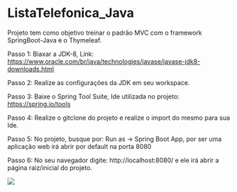 # ListaTelefonica_Java
Projeto tem como objetivo treinar o padrão MVC com o framework SpringBoot-Java e o Thymeleaf.

Passo 1: Biaxar a JDK-8, Link: https://www.oracle.com/br/java/technologies/javase/javase-jdk8-downloads.html

Passo 2: Realize as configurações da JDK em seu workspace.

Passo 3: Baixe o Spring Tool Suite, Ide utilizada no projeto: https://spring.io/tools

Passo 4: Realize o gitclone do projeto e realize o import do mesmo para sua Ide.

Passo 5: No projeto, busque por: Run as -> Spring Boot App, por ser uma aplicação web irá abrir por default na porta 8080

Passo 6: No seu navegador digite: http://localhost:8080/ e ele irá abrir a página raiz/inicial do projeto.


<img src="Downloads\listaTelefonica.png" >
